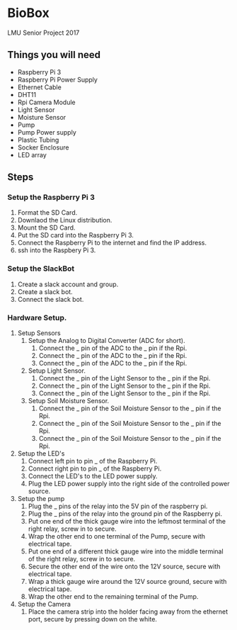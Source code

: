 # BioBox
LMU Senior Project 2017

## Things you will need
- Raspberry Pi 3
- Raspberry Pi Power Supply
- Ethernet Cable
- DHT11
- Rpi Camera Module
- Light Sensor
- Moisture Sensor
- Pump
- Pump Power supply
- Plastic Tubing
- Socker Enclosure
- LED array

## Steps
### Setup the Raspberry Pi 3
  1. Format the SD Card.
  2. Downlaod the Linux distribution.
  3. Mount the SD Card.
  4. Put the SD card into the Raspberry Pi 3.
  5. Connect the Raspberry Pi to the internet and find the IP address. 
  6. ssh into the Raspbery Pi 3.
### Setup the SlackBot
  1. Create a slack account and group.
  2. Create a slack bot. 
  3. Connect the slack bot.
### Hardware Setup.
  1. Setup Sensors
     1. Setup the Analog to Digital Converter (ADC for short).
        1. Connect the _ pin of the ADC to the _ pin if the Rpi.
        1. Connect the _ pin of the ADC to the _ pin if the Rpi.
        1. Connect the _ pin of the ADC to the _ pin if the Rpi.
     2. Setup Light Sensor.
        1. Connect the _ pin of the Light Sensor to the _ pin if the Rpi.
        1. Connect the _ pin of the Light Sensor to the _ pin if the Rpi.
        1. Connect the _ pin of the Light Sensor to the _ pin if the Rpi.
     3. Setup Soil Moisture Sensor.
        1. Connect the _ pin of the Soil Moisture Sensor to the _ pin if the Rpi.
        1. Connect the _ pin of the Soil Moisture Sensor to the _ pin if the Rpi.
        1. Connect the _ pin of the Soil Moisture Sensor to the _ pin if the Rpi.
  2. Setup the LED's
     1. Connect left pin to pin _ of the Raspberry Pi.
     2. Connect right pin to pin _ of the Raspberry Pi.
     3. Connect the LED's to the LED power supply.
     4. Plug the LED power supply into the right side of the controlled power source.
  3. Setup the pump
     1. Plug the _ pins of the relay into the 5V pin of the raspberry pi.
     2. Plug the _ pins of the relay into the ground pin of the Raspberry pi.
     3. Put one end of the thick gauge wire into the leftmost terminal of the right relay, screw in to secure.
     4. Wrap the other end to one terminal of the Pump, secure with electrical tape.
     5. Put one end of a different thick gauge wire into the middle terminal of the right relay, screw in to secure.
     6. Secure the other end of the wire onto the 12V source, secure with electrical tape.
     7. Wrap a thick gauge wire around the 12V source ground, secure with electrical tape.
     8. Wrap the other end to the remaining terminal of the Pump.
  4. Setup the Camera
     1. Place the camera strip into the holder facing away from the ethernet port, secure by pressing down on the white.
  
